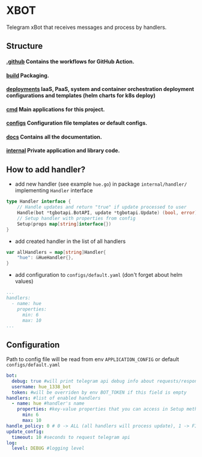 # XBOT
Telegram xBot that receives messages and process by handlers.

## Structure
#### [.github](../.github) Contains the workflows for GitHub Action.
#### [build](../build) Packaging.
#### [deployments](../deployments) IaaS, PaaS, system and container orchestration deployment configurations and templates (helm charts for k8s deploy)
#### [cmd](../cmd) Main applications for this project.
#### [configs](../configs) Configuration file templates or default configs.
#### [docs](../docs) Contains all the documentation.
#### [internal](../internal) Private application and library code.

## How to add handler?
- add new handler (see example `hue.go`) in package `internal/handler/` implementing `Handler` interface
```go
type Handler interface {
	// Handle updates and return "true" if update processed to user
	Handle(bot *tgbotapi.BotAPI, update *tgbotapi.Update) (bool, error)
	// Setup handler with properties from config
	Setup(props map[string]interface{})
}
```
- add created handler in the list of all handlers
```go
var allHandlers = map[string]Handler{
	"hue": &HueHandler{},
}
```
- add configuration to `configs/default.yaml` (don't forget about helm values)
```yaml
...
handlers:
  - name: hue
    properties:
      min: 6
      max: 10
...
```

## Configuration
Path to config file will be read from env `APPLICATION_CONFIG` or default `configs/default.yaml`
```yaml
bot:
  debug: true #will print telegram api debug info about requests/responses
  username: hue_1338_bot
  token: #will be overriden by env BOT_TOKEN if this field is empty
handlers: #list of enabled handlers
  - name: hue #handler's name
    properties: #key-value properties that you can access in Setup method of handler
      min: 6
      max: 10
handle_policy: 0 # 0 -> ALL (all handlers will process update), 1 -> FIRST (only first handler that return "true" from Handle method)
update_config:
  timeout: 10 #seconds to request telegram api
log:
  level: DEBUG #logging level
```